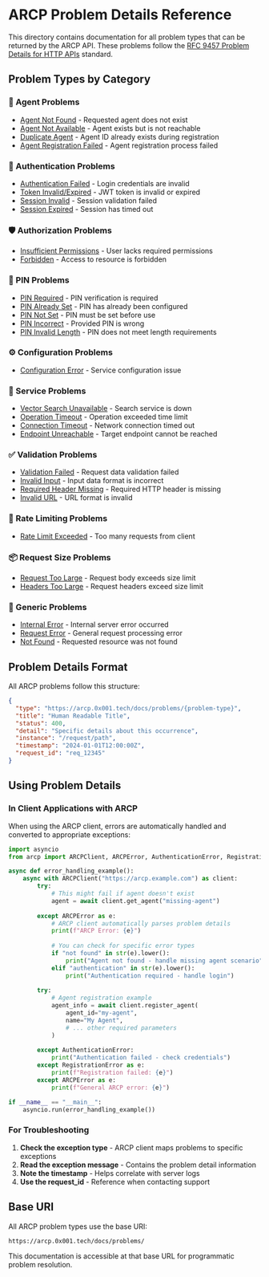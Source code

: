 # ARCP Problem Details Reference

This directory contains documentation for all problem types that can be returned by the ARCP API. These problems follow the [RFC 9457 Problem Details for HTTP APIs](https://datatracker.ietf.org/doc/rfc9457/) standard.

## Problem Types by Category

### 🤖 Agent Problems
- [Agent Not Found](./agent-not-found.md) - Requested agent does not exist
- [Agent Not Available](./agent-not-available.md) - Agent exists but is not reachable
- [Duplicate Agent](./duplicate-agent.md) - Agent ID already exists during registration
- [Agent Registration Failed](./agent-registration-failed.md) - Agent registration process failed

### 🔐 Authentication Problems  
- [Authentication Failed](./authentication-failed.md) - Login credentials are invalid
- [Token Invalid/Expired](./token-invalid.md) - JWT token is invalid or expired
- [Session Invalid](./session-invalid.md) - Session validation failed
- [Session Expired](./session-expired.md) - Session has timed out

### 🛡️ Authorization Problems
- [Insufficient Permissions](./insufficient-permissions.md) - User lacks required permissions
- [Forbidden](./forbidden.md) - Access to resource is forbidden

### 🔢 PIN Problems
- [PIN Required](./pin-required.md) - PIN verification is required
- [PIN Already Set](./pin-already-set.md) - PIN has already been configured
- [PIN Not Set](./pin-not-set.md) - PIN must be set before use
- [PIN Incorrect](./pin-incorrect.md) - Provided PIN is wrong
- [PIN Invalid Length](./pin-invalid-length.md) - PIN does not meet length requirements

### ⚙️ Configuration Problems
- [Configuration Error](./configuration-error.md) - Service configuration issue

### 🔧 Service Problems
- [Vector Search Unavailable](./vector-search-unavailable.md) - Search service is down
- [Operation Timeout](./operation-timeout.md) - Operation exceeded time limit
- [Connection Timeout](./connection-timeout.md) - Network connection timed out
- [Endpoint Unreachable](./endpoint-unreachable.md) - Target endpoint cannot be reached

### ✅ Validation Problems
- [Validation Failed](./validation-failed.md) - Request data validation failed
- [Invalid Input](./invalid-input.md) - Input data format is incorrect
- [Required Header Missing](./required-header-missing.md) - Required HTTP header is missing
- [Invalid URL](./invalid-url.md) - URL format is invalid

### 🚦 Rate Limiting Problems
- [Rate Limit Exceeded](./rate-limit-exceeded.md) - Too many requests from client

### 📦 Request Size Problems
- [Request Too Large](./request-too-large.md) - Request body exceeds size limit
- [Headers Too Large](./headers-too-large.md) - Request headers exceed size limit

### 🔧 Generic Problems
- [Internal Error](./internal-error.md) - Internal server error occurred
- [Request Error](./request-error.md) - General request processing error
- [Not Found](./not-found.md) - Requested resource was not found

## Problem Details Format

All ARCP problems follow this structure:

```json
{
  "type": "https://arcp.0x001.tech/docs/problems/{problem-type}",
  "title": "Human Readable Title",
  "status": 400,
  "detail": "Specific details about this occurrence",
  "instance": "/request/path",
  "timestamp": "2024-01-01T12:00:00Z",
  "request_id": "req_12345"
}
```

## Using Problem Details

### In Client Applications with ARCP

When using the ARCP client, errors are automatically handled and converted to appropriate exceptions:

```python
import asyncio
from arcp import ARCPClient, ARCPError, AuthenticationError, RegistrationError

async def error_handling_example():
    async with ARCPClient("https://arcp.example.com") as client:
        try:
            # This might fail if agent doesn't exist
            agent = await client.get_agent("missing-agent")
            
        except ARCPError as e:
            # ARCP client automatically parses problem details
            print(f"ARCP Error: {e}")
            
            # You can check for specific error types
            if "not found" in str(e).lower():
                print("Agent not found - handle missing agent scenario")
            elif "authentication" in str(e).lower():
                print("Authentication required - handle login")
        
        try:
            # Agent registration example
            agent_info = await client.register_agent(
                agent_id="my-agent",
                name="My Agent",
                # ... other required parameters
            )
            
        except AuthenticationError:
            print("Authentication failed - check credentials")
        except RegistrationError as e:
            print(f"Registration failed: {e}")
        except ARCPError as e:
            print(f"General ARCP error: {e}")

if __name__ == "__main__":
    asyncio.run(error_handling_example())
```

### For Troubleshooting

1. **Check the exception type** - ARCP client maps problems to specific exceptions
2. **Read the exception message** - Contains the problem detail information  
3. **Note the timestamp** - Helps correlate with server logs
4. **Use the request_id** - Reference when contacting support

## Base URI

All ARCP problem types use the base URI:
```
https://arcp.0x001.tech/docs/problems/
```

This documentation is accessible at that base URL for programmatic problem resolution.